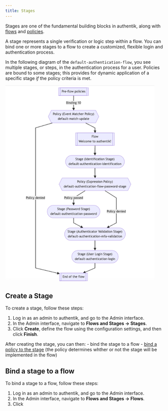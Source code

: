 ```yaml
---
title: Stages
---
```


Stages are one of the fundamental building blocks in authentik, along with [flows](../../flow/index.md) and [policies](../../policies/index.md).

A stage represents a single verification or logic step within a flow. You can bind one or more stages to a flow to create a customized, flexible login and authentication process.

In the following diagram of the `default-authentication-flow`, you see multiple stages, or steps, in the authentication process for a user. Policies are bound to some stages; this provides for dynamic application of a specific stage *if* the policy criteria is met.

![](./flow_diagram3.png)

## Create a Stage

To create a stage, follow these steps:

1. Log in as an admin to authentik, and go to the Admin interface.
2. In the Admin interface, navigate to **Flows and Stages -> Stages**.
3. Click **Create**, define the flow using the configuration settings, and then click **Finish**.

After creating the stage, you can then:
    -   bind the stage to a flow
    -   [bind a policy to the stage](../../policies/working_with_policies/work_with_policies.md) (the policy determines whther or not the stage will be implemented in the flow)

## Bind a stage to a flow

To bind a stage to a flow, follow these steps:

1. Log in as an admin to authentik, and go to the Admin interface.
2. In the Admin interface, navigate to **Flows and Stages -> Flows**.
3. Click



